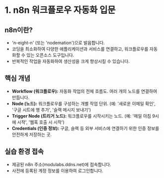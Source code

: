 
# 1. n8n 워크플로우 자동화 입문

## n8n이란?
- 'n-eight-n' (또는 'nodemation')으로 발음합니다.
- 코딩을 최소화하여 다양한 애플리케이션과 서비스를 연결하고, 워크플로우를 자동화할 수 있는 오픈소스 도구입니다.
- 반복적인 작업을 자동화하여 생산성을 크게 향상시킬 수 있습니다.

## 핵심 개념
- **Workflow (워크플로우):** 자동화 작업의 전체 흐름도. 여러 개의 노드를 연결하여 만듭니다.
- **Node (노드):** 워크플로우를 구성하는 개별 작업 단위. (예: '새로운 이메일 확인', '구글 시트에 행 추가', '슬랙 메시지 보내기')
- **Trigger Node (트리거 노드):** 워크플로우를 시작시키는 노드. (예: '매일 아침 9시에 시작', '웹훅 호출 시 시작')
- **Credentials (인증 정보):** 구글, 슬랙 등 외부 서비스에 연결하기 위한 인증 정보를 안전하게 저장하는 곳.

## 실습 환경 접속
- 제공된 n8n 주소(modulabs.ddns.net)에 접속합니다.
- 사전에 등록된 계정 정보를 이용하여 로그인합니다.
